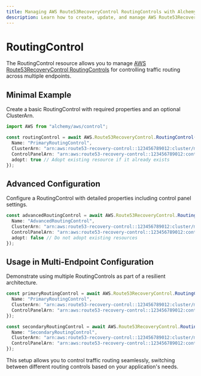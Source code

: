 ```yaml
---
title: Managing AWS Route53RecoveryControl RoutingControls with Alchemy
description: Learn how to create, update, and manage AWS Route53RecoveryControl RoutingControls using Alchemy Cloud Control.
---
```


# RoutingControl

The RoutingControl resource allows you to manage [AWS Route53RecoveryControl RoutingControls](https://docs.aws.amazon.com/route53recoverycontrol/latest/userguide/) for controlling traffic routing across multiple endpoints.

## Minimal Example

Create a basic RoutingControl with required properties and an optional ClusterArn.

```ts
import AWS from "alchemy/aws/control";

const routingControl = await AWS.Route53RecoveryControl.RoutingControl("primaryRoutingControl", {
  Name: "PrimaryRoutingControl",
  ClusterArn: "arn:aws:route53-recovery-control::123456789012:cluster/my-cluster",
  ControlPanelArn: "arn:aws:route53-recovery-control::123456789012:controlpanel/my-controlpanel",
  adopt: true // Adopt existing resource if it already exists
});
```

## Advanced Configuration

Configure a RoutingControl with detailed properties including control panel settings.

```ts
const advancedRoutingControl = await AWS.Route53RecoveryControl.RoutingControl("advancedRoutingControl", {
  Name: "AdvancedRoutingControl",
  ClusterArn: "arn:aws:route53-recovery-control::123456789012:cluster/my-cluster",
  ControlPanelArn: "arn:aws:route53-recovery-control::123456789012:controlpanel/my-controlpanel",
  adopt: false // Do not adopt existing resources
});
```

## Usage in Multi-Endpoint Configuration

Demonstrate using multiple RoutingControls as part of a resilient architecture.

```ts
const primaryRoutingControl = await AWS.Route53RecoveryControl.RoutingControl("primaryRoutingControl", {
  Name: "PrimaryRoutingControl",
  ClusterArn: "arn:aws:route53-recovery-control::123456789012:cluster/my-cluster",
  ControlPanelArn: "arn:aws:route53-recovery-control::123456789012:controlpanel/my-controlpanel"
});

const secondaryRoutingControl = await AWS.Route53RecoveryControl.RoutingControl("secondaryRoutingControl", {
  Name: "SecondaryRoutingControl",
  ClusterArn: "arn:aws:route53-recovery-control::123456789012:cluster/my-cluster",
  ControlPanelArn: "arn:aws:route53-recovery-control::123456789012:controlpanel/my-controlpanel"
});
```

This setup allows you to control traffic routing seamlessly, switching between different routing controls based on your application's needs.